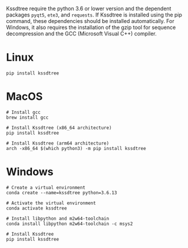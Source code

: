 Kssdtree require the python 3.6 or lower version and the dependent packages `pyqt5`, `ete3`, and `requests`. If Kssdtree is installed using the pip command, these dependencies should be installed automatically. For Windows, it also requires the installation of the gzip tool for sequence decompression and the GCC (Microsoft Visual C++) compiler.
# Linux
```
pip install kssdtree
```

# MacOS
```
# Install gcc
brew install gcc

# Install Kssdtree (x86_64 architecture)
pip install kssdtree

# Install Kssdtree (arm64 architecture)
arch -x86_64 $(which python3) -m pip install kssdtree
```

# Windows
```
# Create a virtual environment
conda create --name=kssdtree python=3.6.13

# Activate the virtual environment
conda activate kssdtree

# Install libpython and m2w64-toolchain 
conda install libpython m2w64-toolchain -c msys2

# Install Kssdtree
pip install kssdtree
```
